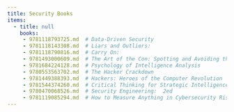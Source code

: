 ```yaml
---
title: Security Books
items:
  - title: null
    books:
     - 9781118793725.md  # Data-Driven Security
     - 9781118143308.md  # Liars and Outliers:
     - 9781118790816.md  # Carry On:
     - 9781493000609.md  # The Art of the Con: Spotting and Avoiding the World's Classic Scams
     - 9781684224128.md  # Psychology of Intelligence Analysis
     - 9780553563702.md  # The Hacker Crackdown
     - 9781449388393.md  # Hackers: Heroes of the Computer Revolution
     - 9781544374260.md  # Critical Thinking for Strategic Intelligence
     - 9780470068526.md  # Security Engineering:  2ed
     - 9781119085294.md  # How to Measure Anything in Cybersecurity Risk
---
```


